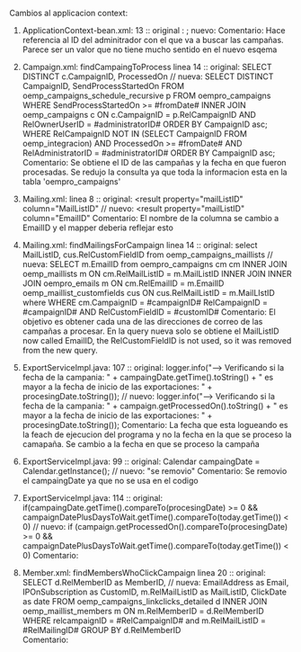 Cambios al applicacion context:

1. ApplicationContext-bean.xml: 13 :: original :<constructor-arg value="8"/> ; nuevo: <constructor-arg value="1"/>
   Comentario: 	Hace referencia al ID del adminitrador con el que va a buscar las campañas.
   				Parece ser un valor que no tiene mucho sentido en el nuevo esqema

2. Campaign.xml: findCampaingToProcess linea 14 :: 	original:	SELECT DISTINCT c.CampaignID, ProcessedOn				// 		nueva:	SELECT DISTINCT CampaignID, SendProcessStartedOn
																FROM oemp_campaigns_schedule_recursive p 								FROM oempro_campaigns WHERE	SendProcessStartedOn >= #fromDate# 
																INNER JOIN oemp_campaigns c	ON c.CampaignID = p.RelCampaignID			AND	RelOwnerUserID = #administratorID# ORDER BY CampaignID asc;
																WHERE RelCampaignID NOT IN (SELECT CampaignID FROM oemp_integracion) 
																AND	ProcessedOn >= #fromDate# AND RelAdministratorID = #administratorID# ORDER BY CampaignID asc;
   Comentario: 	Se obtiene el ID de las campañas y la fecha en que fueron procesadas. Se redujo la consulta ya que toda la informacion esta en la tabla 'oempro_campaigns'

3. Mailing.xml: linea 8 :: original:	<result property="mailListID" column="MailListID" // nuevo:	<result property="mailListID" column="EmailID"
   Comentario: 	El nombre de la columna se cambio a EmailID y el mapper deberia reflejar esto

4. Mailing.xml: findMailingsForCampaign linea 14 :: original:	select MailListID, cus.RelCustomFieldID from oemp_campaigns_maillists // 		nueva:	SELECT m.EmailID from oempro_campaigns cm
																cm INNER JOIN oemp_maillists m ON cm.RelMailListID = m.MailListID INNER JOIN 			INNER JOIN oempro_emails m ON cm.RelEmailID = m.EmailID
																oemp_maillist_customfields cus ON cus.RelMailListID = m.MailLIstID where 				WHERE cm.CampaignID = #campaignID#
																RelCampaignID = #campaignID# AND RelCustomFieldID = #customID#
   Comentario: El objetivo es obtener cada una de las direcciones de correo de las campañas a procesar. En la query nueva solo se obtiene el MailListID now called EmailID, the RelCustomFieldID is not used, so it was removed from the new query.

5. ExportServiceImpl.java: 107 :: original: logger.info("--> Verificando si la fecha de la campania: " + campaingDate.getTime().toString() + " es mayor a la fecha de inicio de las exportaciones: " + procesingDate.toString()); // nuevo: logger.info("--> Verificando si la fecha de la campania: " + campaign.getProcessedOn().toString() + " es mayor a la fecha de inicio de las exportaciones: " + procesingDate.toString());
   Comentario: La fecha que esta logueando es la feach de ejecucion del programa y no la fecha en la que se proceso la camapaña. Se cambio a la fecha en que se proceso la campaña

7. ExportServiceImpl.java: 99 :: original: Calendar campaingDate = Calendar.getInstance(); // nuevo: "se removio"
   Comentario: Se removio el campaingDate ya que no se usa en el codigo

8. ExportServiceImpl.java: 114 :: original: if(campaingDate.getTime().compareTo(procesingDate) >= 0 && campaignDatePlusDaysToWait.getTime().compareTo(today.getTime()) < 0)	// nuevo: if (campaign.getProcessedOn().compareTo(procesingDate) >= 0 && campaignDatePlusDaysToWait.getTime().compareTo(today.getTime()) < 0)
   Comentario: 	

9. Member.xml: findMembersWhoClickCampaign linea 20 :: original:	SELECT d.RelMemberID as MemberID, 											//	nueva:
			   														EmailAddress as Email, 
			   														IPOnSubscription as CustomID,
			   														m.RelMailListID as MailListID,
			   														ClickDate as date FROM oemp_campaigns_linkclicks_detailed d
																	INNER JOIN oemp_maillist_members m ON m.RelMemberID = d.RelMemberID
																	WHERE relcampaignID = #RelCampaignID# and m.RelMailListID = #RelMailingID# 
																	GROUP BY d.RelMemberID		
   Comentario: 